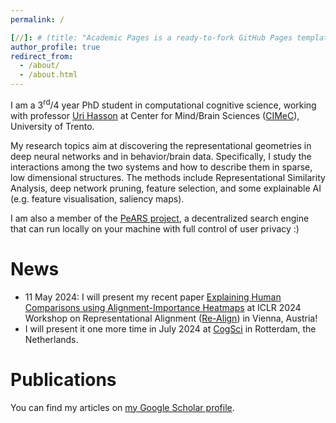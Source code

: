 ```yaml
---
permalink: /

[//]: # (title: "Academic Pages is a ready-to-fork GitHub Pages template for academic personal websites")
author_profile: true
redirect_from: 
  - /about/
  - /about.html
---
```


I am a 3<sup>rd</sup>/4 year PhD student in computational cognitive science, working with professor [Uri Hasson](http://hasson.org/) at
Center for Mind/Brain Sciences ([CIMeC](https://www.cimec.unitn.it/en)), University of Trento.

My research topics aim at discovering the representational geometries in deep neural networks and in behavior/brain data.
Specifically, I study the interactions among the two systems and how to describe them in sparse, low dimensional structures.
The methods include Representational Similarity Analysis, deep network pruning, feature selection, and some explainable AI (e.g.
feature visualisation, saliency maps).

I am also a member of the [PeARS project](https://pearsproject.org/), a decentralized
search engine that can run locally on your machine with full control of user privacy :)

News
======
- 11 May 2024: I will present my recent paper [Explaining Human Comparisons using Alignment-Importance Heatmaps](https://openreview.net/forum?id=bWe3MKHrBw)
at ICLR 2024 Workshop on Representational Alignment ([Re-Align](https://representational-alignment.github.io/)) in Vienna, Austria!
- I will present it one more time in July 2024 at [CogSci](https://cognitivesciencesociety.org/cogsci-2024/) in Rotterdam, the Netherlands.

Publications
======
You can find my articles on [my Google Scholar profile](https://scholar.google.com/citations?user=vs1cgLcAAAAJ&hl=en).